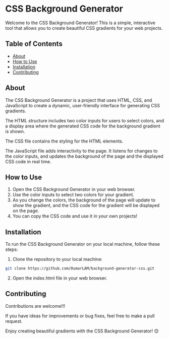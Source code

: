 # CSS Background Generator

Welcome to the CSS Background Generator! This is a simple, interactive tool that allows you to create beautiful CSS gradients for your web projects.

## Table of Contents
- [About](#about)
- [How to Use](#how-to-use)
- [Installation](#installation)
- [Contributing](#contributing)

## About
The CSS Background Generator is a project that uses HTML, CSS, and JavaScript to create a dynamic, user-friendly interface for generating CSS gradients. 

The HTML structure includes two color inputs for users to select colors, and a display area where the generated CSS code for the background gradient is shown.

The CSS file contains the styling for the HTML elements.

The JavaScript file adds interactivity to the page. It listens for changes to the color inputs, and updates the background of the page and the displayed CSS code in real time.

## How to Use
1. Open the CSS Background Generator in your web browser.
2. Use the color inputs to select two colors for your gradient.
3. As you change the colors, the background of the page will update to show the gradient, and the CSS code for the gradient will be displayed on the page.
4. You can copy the CSS code and use it in your own projects!

## Installation
To run the CSS Background Generator on your local machine, follow these steps:

1. Clone the repository to your local machine:
 ``` bash
 git clone https://github.com/OumarLAM/background-generator-css.git
 ```
2. Open the index.html file in your web browser.

## Contributing
Contributions are welcome!!!

If you have ideas for improvements or bug fixes, feel free to make a pull request.

Enjoy creating beautiful gradients with the CSS Background Generator! 😊
